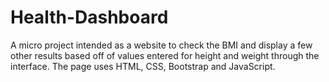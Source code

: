 # Health-Dashboard
A micro project intended as a website to check the BMI and display a few other results based off of values entered for height and weight through the interface. The page uses HTML, CSS, Bootstrap and JavaScript.
